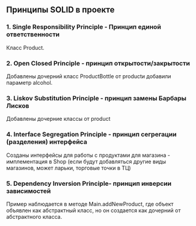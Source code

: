 ## Принципы SOLID в проекте

### 1. Single Responsibility Principle - Принцип единой ответственности
Класс Product.

### 2. Open Closed Principle - принцип открытости/закрытости
Добавлены дочерний класс ProductBottle от productи добавили параметр alcohol.

### 3. Liskov Substitution Principle - принцип замены Барбары Лисков
Добавлены дочерние классы от product

### 4. Interface Segregation Principle - принцип сегрегации (разделения) интерфейса
Созданы интерфейсы для работы с продуктами для магазина - имплементация в Shop 
(если будут добавляться другие виды магазинов, может ларьки, торговые точки в ТЦ)

### 5. Dependency Inversion Principle- принцип инверсии зависимостей
Пример наблюдается в методе Main.addNewProduct, где объект объявлен как абстрактный класс, но он создается как дочерний от абстрактного класса.
